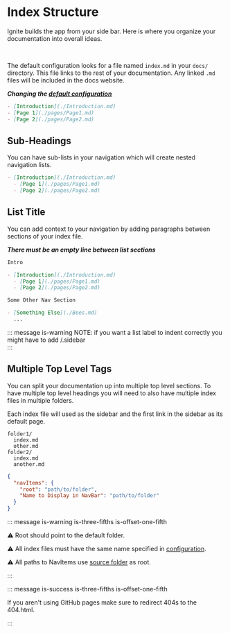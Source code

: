 # Index Structure

Ignite builds the app from your side bar. Here is where you organize your documentation into overall ideas.

<br>

The default configuration looks for a file named `index.md` in your `docs/` directory. This file links to the rest of your documentation. Any linked `.md` files will be included in the docs website.

**_Changing the [default configuration](./Options.md#source-src-s)_**

```markdown
- [Introduction](./Introduction.md)
- [Page 1](./pages/Page1.md)
- [Page 2](./pages/Page2.md)
```

## Sub-Headings

You can have sub-lists in your navigation which will create nested navigation lists.

```markdown
- [Introduction](./Introduction.md)
  - [Page 1](./pages/Page1.md)
  - [Page 2](./pages/Page2.md)
```

## List Title

You can add context to your navigation by adding paragraphs between sections of your index file.

**_There must be an empty line between list sections_**

```markdown
Intro

- [Introduction](./Introduction.md)
  - [Page 1](./pages/Page1.md)
  - [Page 2](./pages/Page2.md)

Some Other Nav Section

- [Something Else](./Bees.md)
  ...
```

::: message is-warning
NOTE: if you want a list label to indent correctly you might have to add /.sidebar\
:::

## Multiple Top Level Tags

You can split your documentation up into multiple top level sections. To have multiple top level headings you will need to also have multiple index files in multiple folders.

Each index file will used as the sidebar and the first link in the sidebar as its default page.

```text
folder1/
  index.md
  other.md
folder2/
  index.md
  another.md
```

```json
{
  "navItems": {
    "root": "path/to/folder",
    "Name to Display in NavBar": "path/to/folder"
  }
}
```

::: message is-warning is-three-fifths is-offset-one-fifth

:warning: Root should point to the default folder.

:warning: All index files must have the same name specified in [configuration](Options.md#index-index-i).

:warning: All paths to NavItems use [source folder](Options.md#source-src-s) as root.

:::

::: message is-success is-three-fifths is-offset-one-fifth

If you aren't using GitHub pages make sure to redirect 404s to the 404.html.

:::
